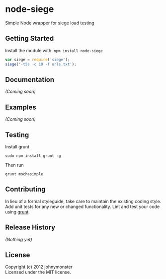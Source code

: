 # node-siege

Simple Node wrapper for siege load testing

## Getting Started
Install the module with: `npm install node-siege`

```javascript
var siege = require('siege');
siege('-t5s -c 10 -f urls.txt');
```

## Documentation
_(Coming soon)_

## Examples
_(Coming soon)_

## Testing
Install grunt
```
sudo npm install grunt -g
```
Then run
```
grunt mochasimple
```

## Contributing
In lieu of a formal styleguide, take care to maintain the existing coding style. Add unit tests for any new or changed functionality. Lint and test your code using [grunt](https://github.com/cowboy/grunt).

## Release History
_(Nothing yet)_

## License
Copyright (c) 2012 johnymonster  
Licensed under the MIT license.
